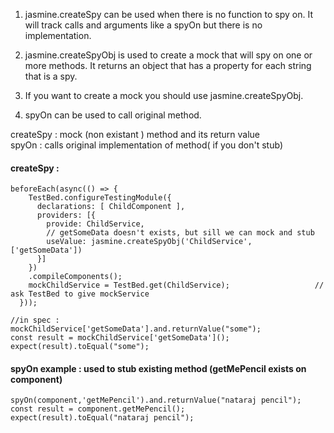 1. jasmine.createSpy can be used when there is no function to spy on. It will track calls and arguments like a spyOn but there is no implementation.

2. jasmine.createSpyObj is used to create a mock that will spy on one or more methods. It returns an object that has a property for each string that is a spy.

3. If you want to create a mock you should use jasmine.createSpyObj. 

4. spyOn can be used to call original method.

createSpy : mock (non existant ) method and its return value  
spyOn : calls original implementation of method( if you don't stub)  

#### createSpy : 

    beforeEach(async(() => {
        TestBed.configureTestingModule({
          declarations: [ ChildComponent ],
          providers: [{
            provide: ChildService,
            // getSomeData doesn't exists, but sill we can mock and stub
            useValue: jasmine.createSpyObj('ChildService', ['getSomeData'])  
          }]
        })
        .compileComponents();
        mockChildService = TestBed.get(ChildService);                   // ask TestBed to give mockService
      }));

    //in spec : 
    mockChildService['getSomeData'].and.returnValue("some");
    const result = mockChildService['getSomeData']();
    expect(result).toEqual("some");



#### spyOn example : used to stub existing method (getMePencil exists on component)

    spyOn(component,'getMePencil').and.returnValue("nataraj pencil");
    const result = component.getMePencil();
    expect(result).toEqual("nataraj pencil");

